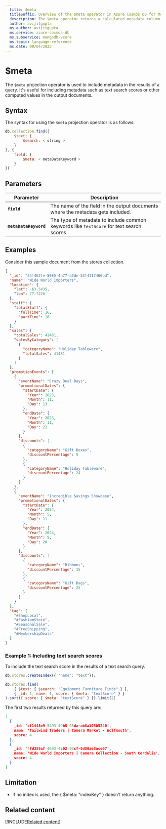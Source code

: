 ```yaml
---
  title: $meta
  titleSuffix: Overview of the $meta operator in Azure Cosmos DB for MongoDB (vCore)
  description: The $meta operator returns a calculated metadata column with returned dataset.
  author: avijitgupta
  ms.author: avijitgupta
  ms.service: azure-cosmos-db
  ms.subservice: mongodb-vcore
  ms.topic: language-reference
  ms.date: 09/04/2025
---
```


# $meta

The `$meta` projection operator is used to include metadata in the results of a query. It's useful for including metadata such as text search scores or other computed values in the output documents.

## Syntax

The syntax for using the `$meta` projection operator is as follows:

```javascript
db.collection.find({
    $text: {
        $search: < string >
    }
}, {
    field: {
        $meta: < metaDataKeyword >
    }
})
```

## Parameters

| Parameter | Description |
| --- | --- |
| **`field`** | The name of the field in the output documents where the metadata gets included. |
| **`metaDataKeyword`** | The type of metadata to include common keywords like `textScore` for text search scores. |

## Examples

Consider this sample document from the stores collection.

```json
{
  "_id": "34f462fe-5085-4a77-a3de-53f4117466bd",
  "name": "Wide World Importers",
  "location": {
    "lat": -63.5435,
    "lon": 77.7226
  },
  "staff": {
    "totalStaff": {
      "fullTime": 16,
      "partTime": 16
    }
  },
  "sales": {
    "totalSales": 41481,
    "salesByCategory": [
      {
        "categoryName": "Holiday Tableware",
        "totalSales": 41481
      }
    ]
  },
  "promotionEvents": [
    {
      "eventName": "Crazy Deal Days",
      "promotionalDates": {
        "startDate": {
          "Year": 2023,
          "Month": 11,
          "Day": 13
        },
        "endDate": {
          "Year": 2023,
          "Month": 11,
          "Day": 22
        }
      },
      "discounts": [
        {
          "categoryName": "Gift Boxes",
          "discountPercentage": 9
        },
        {
          "categoryName": "Holiday Tableware",
          "discountPercentage": 24
        }
      ]
    },
    {
      "eventName": "Incredible Savings Showcase",
      "promotionalDates": {
        "startDate": {
          "Year": 2024,
          "Month": 5,
          "Day": 11
        },
        "endDate": {
          "Year": 2024,
          "Month": 5,
          "Day": 20
        }
      },
      "discounts": [
        {
          "categoryName": "Ribbons",
          "discountPercentage": 15
        },
        {
          "categoryName": "Gift Bags",
          "discountPercentage": 25
        }
      ]
    }
  ],
  "tag": [
    "#ShopLocal",
    "#FashionStore",
    "#SeasonalSale",
    "#FreeShipping",
    "#MembershipDeals"
  ]
}

```

### Example 1: Including text search scores

To include the text search score in the results of a text search query.

```javascript
db.stores.createIndex({ "name": "text"});

db.stores.find(
    { $text: { $search: "Equipment Furniture Finds" } },
    { _id: 1, name: 1, score: { $meta: "textScore" } }
).sort({ score: { $meta: "textScore" } }).limit(2)

```

The first two results returned by this query are:

```json
[
  {
    _id: 'cf1448e9-5493-49b5-95da-ab8a105b5240',
    name: 'Tailwind Traders | Camera Market - Wolfmouth',
    score: 4
  },
  {
    _id: '4fd389af-4693-4c02-93cf-0d80ae8ace07',
    name: 'Wide World Importers | Camera Collection - South Cordelia',
    score: 4
  }
]
```

## Limitation

- If no index is used, the { $meta: "indexKey" } doesn't return anything.

## Related content

[!INCLUDE[Related content](../includes/related-content.md)]
